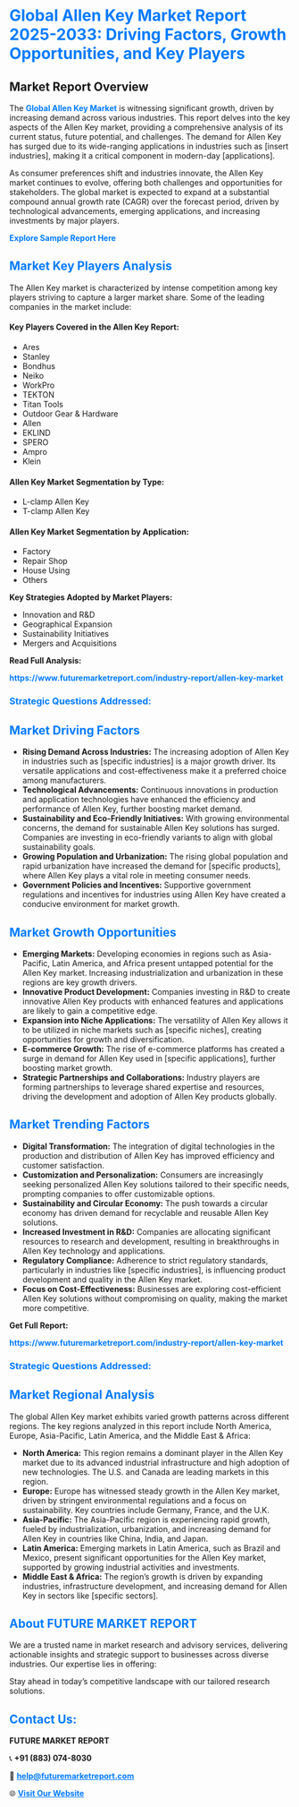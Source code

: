 <h1 style="color: #007BFF;">Global Allen Key Market Report 2025-2033: Driving Factors, Growth Opportunities, and Key Players</h1>

<section id="overview">
<h2>Market Report Overview</h2>
<p>The <a href="https://www.futuremarketreport.com/industry-report/allen-key-market" style="color: #007BFF; text-decoration: none;"><strong>Global Allen Key Market</strong></a> is witnessing significant growth, driven by increasing demand across various industries. This report delves into the key aspects of the Allen Key market, providing a comprehensive analysis of its current status, future potential, and challenges. The demand for Allen Key has surged due to its wide-ranging applications in industries such as [insert industries], making it a critical component in modern-day [applications].</p>
<p>As consumer preferences shift and industries innovate, the Allen Key market continues to evolve, offering both challenges and opportunities for stakeholders. The global market is expected to expand at a substantial compound annual growth rate (CAGR) over the forecast period, driven by technological advancements, emerging applications, and increasing investments by major players.</p>
</section>

<section id="overview">
<p><a href="https://www.futuremarketreport.com/request-sample/reportId=43576" style="color: #007BFF; text-decoration: none;"><strong>Explore Sample Report Here</strong></a></p>
</section>

<section id="key-players">
<h2 style="color: #007BFF;">Market Key Players Analysis</h2>
<p>The Allen Key market is characterized by intense competition among key players striving to capture a larger market share. Some of the leading companies in the market include:</p>
<h4>Key Players Covered in the Allen Key Report:</h4>
<ul><li>Ares</li><li>Stanley</li><li>Bondhus</li><li>Neiko</li><li>WorkPro</li><li>TEKTON</li><li>Titan Tools</li><li>Outdoor Gear &amp; Hardware</li><li>Allen</li><li>EKLIND</li><li>SPERO</li><li>Ampro</li><li>Klein</li></ul>
<h4>Allen Key Market Segmentation by Type:</h4>
<ul><li>L-clamp Allen Key</li><li>T-clamp Allen Key</li></ul>

<h4>Allen Key Market Segmentation by Application:</h4>
<ul><li>Factory</li><li>Repair Shop</li><li>House Using</li><li>Others</li></ul>
<p><strong>Key Strategies Adopted by Market Players:</strong></p>
<ul>
<li>Innovation and R&D</li>
<li>Geographical Expansion</li>
<li>Sustainability Initiatives</li>
<li>Mergers and Acquisitions</li>
</ul>
</section>

<section>
<p><strong>Read Full Analysis: </strong></p><a href="https://www.futuremarketreport.com/industry-report/allen-key-market" style="color: #007BFF; text-decoration: none;"><strong>https://www.futuremarketreport.com/industry-report/allen-key-market</strong></a>
<h3 style="color: #007BFF;">Strategic Questions Addressed:</h3>
</section>

<section id="driving-factors">
<h2 style="color: #007BFF;">Market Driving Factors</h2>
<ul>
<li><strong>Rising Demand Across Industries:</strong> The increasing adoption of Allen Key in industries such as [specific industries] is a major growth driver. Its versatile applications and cost-effectiveness make it a preferred choice among manufacturers.</li>
<li><strong>Technological Advancements:</strong> Continuous innovations in production and application technologies have enhanced the efficiency and performance of Allen Key, further boosting market demand.</li>
<li><strong>Sustainability and Eco-Friendly Initiatives:</strong> With growing environmental concerns, the demand for sustainable Allen Key solutions has surged. Companies are investing in eco-friendly variants to align with global sustainability goals.</li>
<li><strong>Growing Population and Urbanization:</strong> The rising global population and rapid urbanization have increased the demand for [specific products], where Allen Key plays a vital role in meeting consumer needs.</li>
<li><strong>Government Policies and Incentives:</strong> Supportive government regulations and incentives for industries using Allen Key have created a conducive environment for market growth.</li>
</ul>
</section>

<section id="growth-opportunities">
<h2 style="color: #007BFF;">Market Growth Opportunities</h2>
<ul>
<li><strong>Emerging Markets:</strong> Developing economies in regions such as Asia-Pacific, Latin America, and Africa present untapped potential for the Allen Key market. Increasing industrialization and urbanization in these regions are key growth drivers.</li>
<li><strong>Innovative Product Development:</strong> Companies investing in R&D to create innovative Allen Key products with enhanced features and applications are likely to gain a competitive edge.</li>
<li><strong>Expansion into Niche Applications:</strong> The versatility of Allen Key allows it to be utilized in niche markets such as [specific niches], creating opportunities for growth and diversification.</li>
<li><strong>E-commerce Growth:</strong> The rise of e-commerce platforms has created a surge in demand for Allen Key used in [specific applications], further boosting market growth.</li>
<li><strong>Strategic Partnerships and Collaborations:</strong> Industry players are forming partnerships to leverage shared expertise and resources, driving the development and adoption of Allen Key products globally.</li>
</ul>
</section>

<section id="trending-factors">
<h2 style="color: #007BFF;">Market Trending Factors</h2>
<ul>
<li><strong>Digital Transformation:</strong> The integration of digital technologies in the production and distribution of Allen Key has improved efficiency and customer satisfaction.</li>
<li><strong>Customization and Personalization:</strong> Consumers are increasingly seeking personalized Allen Key solutions tailored to their specific needs, prompting companies to offer customizable options.</li>
<li><strong>Sustainability and Circular Economy:</strong> The push towards a circular economy has driven demand for recyclable and reusable Allen Key solutions.</li>
<li><strong>Increased Investment in R&D:</strong> Companies are allocating significant resources to research and development, resulting in breakthroughs in Allen Key technology and applications.</li>
<li><strong>Regulatory Compliance:</strong> Adherence to strict regulatory standards, particularly in industries like [specific industries], is influencing product development and quality in the Allen Key market.</li>
<li><strong>Focus on Cost-Effectiveness:</strong> Businesses are exploring cost-efficient Allen Key solutions without compromising on quality, making the market more competitive.</li>
</ul>
</section>

<section>
<p><strong>Get Full Report: </strong></p><a href="https://www.futuremarketreport.com/industry-report/allen-key-market" style="color: #007BFF; text-decoration: none;"><strong>https://www.futuremarketreport.com/industry-report/allen-key-market</strong></a>
<h3 style="color: #007BFF;">Strategic Questions Addressed:</h3>
</section>


<section id="regional-analysis">
<h2 style="color: #007BFF;">Market Regional Analysis</h2>
<p>The global Allen Key market exhibits varied growth patterns across different regions. The key regions analyzed in this report include North America, Europe, Asia-Pacific, Latin America, and the Middle East & Africa:</p>
<ul>
<li><strong>North America:</strong> This region remains a dominant player in the Allen Key market due to its advanced industrial infrastructure and high adoption of new technologies. The U.S. and Canada are leading markets in this region.</li>
<li><strong>Europe:</strong> Europe has witnessed steady growth in the Allen Key market, driven by stringent environmental regulations and a focus on sustainability. Key countries include Germany, France, and the U.K.</li>
<li><strong>Asia-Pacific:</strong> The Asia-Pacific region is experiencing rapid growth, fueled by industrialization, urbanization, and increasing demand for Allen Key in countries like China, India, and Japan.</li>
<li><strong>Latin America:</strong> Emerging markets in Latin America, such as Brazil and Mexico, present significant opportunities for the Allen Key market, supported by growing industrial activities and investments.</li>
<li><strong>Middle East & Africa:</strong> The region’s growth is driven by expanding industries, infrastructure development, and increasing demand for Allen Key in sectors like [specific sectors].</li>
</ul>
</section>

<footer>
<h2 style="color: #007BFF;">About FUTURE MARKET REPORT</h2>
<p>We are a trusted name in market research and advisory services, delivering actionable insights and strategic support to businesses across diverse industries. Our expertise lies in offering:</p>

<p>Stay ahead in today’s competitive landscape with our tailored research solutions.</p>

<h2 style="color: #007BFF;">Contact Us:</h2>
<p><strong>FUTURE MARKET REPORT</strong></p>
<p>📞 <strong>+91 (883) 074-8030</strong></p>
<p>📧 <strong><a href="mailto:help@futuremarketreport.com" style="color: #007BFF;">help@futuremarketreport.com</a></strong></p>
<p>🌐 <strong><a href="https://www.futuremarketreport.com/" style="color: #007BFF;">Visit Our Website</a></strong></p>
</footer>